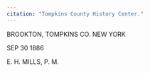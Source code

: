 ```yaml
---
citation: "Tompkins County History Center."
---
```

BROOKTON, TOMPKINS CO. NEW YORK

SEP 30 1886

E. H. MILLS, P. M.
